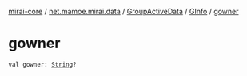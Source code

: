 [mirai-core](../../../index.md) / [net.mamoe.mirai.data](../../index.md) / [GroupActiveData](../index.md) / [GInfo](index.md) / [gowner](./gowner.md)

# gowner

`val gowner: `[`String`](https://kotlinlang.org/api/latest/jvm/stdlib/kotlin/-string/index.html)`?`